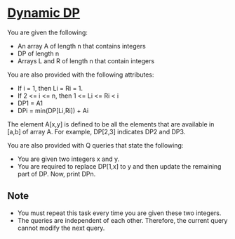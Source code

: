 # [Dynamic DP][link]

You are given the following:

- An array A of length n that contains integers
- DP of length n
- Arrays L and R of length n that contain integers

You are also provided with the following attributes:

- If i = 1, then Li = Ri = 1.
- If 2 <= i <= n, then 1 <= Li <= Ri < i
- DP1 = A1
- DPi = min(DP[Li,Ri]) + Ai

The element A[x,y] is defined to be all the elements that are available in [a,b] of array A. For example, DP[2,3] indicates DP2 and DP3.

You are also provided with Q queries that state the following:

- You are given two integers x and y.
- You are required to replace DP[1,x] to y and then update the remaining part of DP. Now, print DPn.

## Note

- You must repeat this task every time you are given these two integers.
- The queries are independent of each other. Therefore, the current query cannot modify the next query.

[link]: https://www.hackerearth.com/practice/data-structures/advanced-data-structures/segment-trees/practice-problems/algorithm/dynamic-dp-5a0c6d5f/
